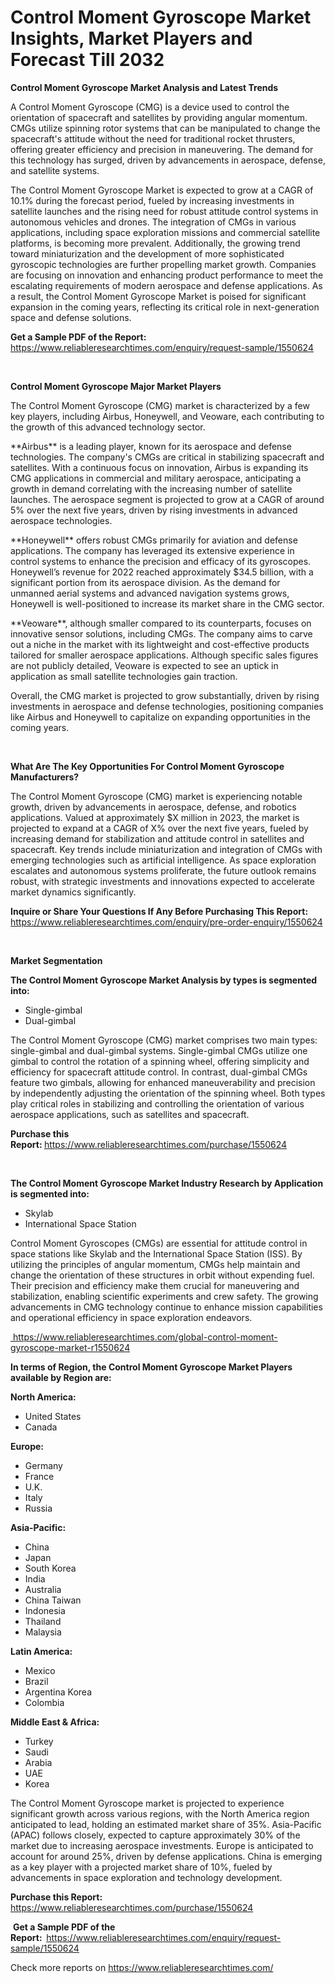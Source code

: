 <p><h1>Control Moment Gyroscope Market Insights, Market Players and Forecast Till 2032</h1></p><p><strong>Control Moment Gyroscope Market Analysis and Latest Trends</strong></p>
<p><p>A Control Moment Gyroscope (CMG) is a device used to control the orientation of spacecraft and satellites by providing angular momentum. CMGs utilize spinning rotor systems that can be manipulated to change the spacecraft's attitude without the need for traditional rocket thrusters, offering greater efficiency and precision in maneuvering. The demand for this technology has surged, driven by advancements in aerospace, defense, and satellite systems.</p><p>The Control Moment Gyroscope Market is expected to grow at a CAGR of 10.1% during the forecast period, fueled by increasing investments in satellite launches and the rising need for robust attitude control systems in autonomous vehicles and drones. The integration of CMGs in various applications, including space exploration missions and commercial satellite platforms, is becoming more prevalent. Additionally, the growing trend toward miniaturization and the development of more sophisticated gyroscopic technologies are further propelling market growth. Companies are focusing on innovation and enhancing product performance to meet the escalating requirements of modern aerospace and defense applications. As a result, the Control Moment Gyroscope Market is poised for significant expansion in the coming years, reflecting its critical role in next-generation space and defense solutions.</p></p>
<p><strong>Get a Sample PDF of the Report:&nbsp;</strong> <a href="https://www.reliableresearchtimes.com/enquiry/request-sample/1550624?utm_campaign=3187&utm_medium=2&utm_source=Github&utm_content=ia&utm_term=08042025&utm_id=control-moment-gyroscope">https://www.reliableresearchtimes.com/enquiry/request-sample/1550624</a></p>
<p>&nbsp;</p>
<p><strong>Control Moment Gyroscope Major Market Players</strong></p>
<p><p>The Control Moment Gyroscope (CMG) market is characterized by a few key players, including Airbus, Honeywell, and Veoware, each contributing to the growth of this advanced technology sector.</p><p>**Airbus** is a leading player, known for its aerospace and defense technologies. The company's CMGs are critical in stabilizing spacecraft and satellites. With a continuous focus on innovation, Airbus is expanding its CMG applications in commercial and military aerospace, anticipating a growth in demand correlating with the increasing number of satellite launches. The aerospace segment is projected to grow at a CAGR of around 5% over the next five years, driven by rising investments in advanced aerospace technologies.</p><p>**Honeywell** offers robust CMGs primarily for aviation and defense applications. The company has leveraged its extensive experience in control systems to enhance the precision and efficacy of its gyroscopes. Honeywell’s revenue for 2022 reached approximately $34.5 billion, with a significant portion from its aerospace division. As the demand for unmanned aerial systems and advanced navigation systems grows, Honeywell is well-positioned to increase its market share in the CMG sector.</p><p>**Veoware**, although smaller compared to its counterparts, focuses on innovative sensor solutions, including CMGs. The company aims to carve out a niche in the market with its lightweight and cost-effective products tailored for smaller aerospace applications. Although specific sales figures are not publicly detailed, Veoware is expected to see an uptick in application as small satellite technologies gain traction.</p><p>Overall, the CMG market is projected to grow substantially, driven by rising investments in aerospace and defense technologies, positioning companies like Airbus and Honeywell to capitalize on expanding opportunities in the coming years.</p></p>
<p>&nbsp;</p>
<p><strong>What Are The Key Opportunities For Control Moment Gyroscope Manufacturers?</strong></p>
<p><p>The Control Moment Gyroscope (CMG) market is experiencing notable growth, driven by advancements in aerospace, defense, and robotics applications. Valued at approximately $X million in 2023, the market is projected to expand at a CAGR of X% over the next five years, fueled by increasing demand for stabilization and attitude control in satellites and spacecraft. Key trends include miniaturization and integration of CMGs with emerging technologies such as artificial intelligence. As space exploration escalates and autonomous systems proliferate, the future outlook remains robust, with strategic investments and innovations expected to accelerate market dynamics significantly.</p></p>
<p><strong>Inquire or Share Your Questions If Any Before Purchasing This Report:</strong> <a href="https://www.reliableresearchtimes.com/enquiry/pre-order-enquiry/1550624?utm_campaign=3187&utm_medium=2&utm_source=Github&utm_content=ia&utm_term=08042025&utm_id=control-moment-gyroscope">https://www.reliableresearchtimes.com/enquiry/pre-order-enquiry/1550624</a></p>
<p>&nbsp;</p>
<p><strong>Market Segmentation</strong></p>
<p><strong>The Control Moment Gyroscope Market Analysis by types is segmented into:</strong></p>
<p><ul><li>Single-gimbal</li><li>Dual-gimbal</li></ul></p>
<p><p>The Control Moment Gyroscope (CMG) market comprises two main types: single-gimbal and dual-gimbal systems. Single-gimbal CMGs utilize one gimbal to control the rotation of a spinning wheel, offering simplicity and efficiency for spacecraft attitude control. In contrast, dual-gimbal CMGs feature two gimbals, allowing for enhanced maneuverability and precision by independently adjusting the orientation of the spinning wheel. Both types play critical roles in stabilizing and controlling the orientation of various aerospace applications, such as satellites and spacecraft.</p></p>
<p><strong>Purchase this Report:&nbsp;</strong><a href="https://www.reliableresearchtimes.com/purchase/1550624?utm_campaign=3187&utm_medium=2&utm_source=Github&utm_content=ia&utm_term=08042025&utm_id=control-moment-gyroscope">https://www.reliableresearchtimes.com/purchase/1550624</a></p>
<p>&nbsp;</p>
<p><strong>The Control Moment Gyroscope Market Industry Research by Application is segmented into:</strong></p>
<p><ul><li>Skylab</li><li>International Space Station</li></ul></p>
<p><p>Control Moment Gyroscopes (CMGs) are essential for attitude control in space stations like Skylab and the International Space Station (ISS). By utilizing the principles of angular momentum, CMGs help maintain and change the orientation of these structures in orbit without expending fuel. Their precision and efficiency make them crucial for maneuvering and stabilization, enabling scientific experiments and crew safety. The growing advancements in CMG technology continue to enhance mission capabilities and operational efficiency in space exploration endeavors.</p></p>
<p><a href="https://www.reliableresearchtimes.com/global-control-moment-gyroscope-market-r1550624?utm_campaign=3187&utm_medium=2&utm_source=Github&utm_content=ia&utm_term=08042025&utm_id=control-moment-gyroscope">&nbsp;https://www.reliableresearchtimes.com/global-control-moment-gyroscope-market-r1550624</a></p>
<p><strong>In terms of Region, the Control Moment Gyroscope Market Players available by Region are:</strong></p>
<p>
    <p> <strong> North America: </strong>
        <ul>
            <li>United States</li>
            <li>Canada</li>
        </ul>
        </p> 
    <p> <strong> Europe: </strong>
        <ul>
            <li>Germany</li>
            <li>France</li>
            <li>U.K.</li>
            <li>Italy</li>
            <li>Russia</li>
        </ul>
        </p> 
    <p> <strong> Asia-Pacific: </strong>
        <ul>
            <li>China</li>
            <li>Japan</li>
            <li>South Korea</li>
            <li>India</li>
            <li>Australia</li>
            <li>China Taiwan</li>
            <li>Indonesia</li>
            <li>Thailand</li>
            <li>Malaysia</li>
        </ul>
        </p> 
    <p> <strong> Latin America: </strong>
        <ul>
            <li>Mexico</li>
            <li>Brazil</li>
            <li>Argentina Korea</li>
            <li>Colombia</li>
        </ul>
        </p> 
    <p> <strong> Middle East & Africa: </strong>
        <ul>
            <li>Turkey</li>
            <li>Saudi</li>
            <li>Arabia</li>
            <li>UAE</li>
            <li>Korea</li>
        </ul>
    </p>
    </p>
<p><p>The Control Moment Gyroscope market is projected to experience significant growth across various regions, with the North America region anticipated to lead, holding an estimated market share of 35%. Asia-Pacific (APAC) follows closely, expected to capture approximately 30% of the market due to increasing aerospace investments. Europe is anticipated to account for around 25%, driven by defense applications. China is emerging as a key player with a projected market share of 10%, fueled by advancements in space exploration and technology development.</p></p>
<p><strong>Purchase this Report: </strong><a href="https://www.reliableresearchtimes.com/purchase/1550624?utm_campaign=3187&utm_medium=2&utm_source=Github&utm_content=ia&utm_term=08042025&utm_id=control-moment-gyroscope">https://www.reliableresearchtimes.com/purchase/1550624</a></p>
<p>&nbsp;<strong>Get a Sample PDF of the Report:&nbsp;&nbsp;</strong><a href="https://www.reliableresearchtimes.com/enquiry/request-sample/1550624?utm_campaign=3187&utm_medium=2&utm_source=Github&utm_content=ia&utm_term=08042025&utm_id=control-moment-gyroscope">https://www.reliableresearchtimes.com/enquiry/request-sample/1550624</a></p>
<p><strong></strong></p>
<p>Check more reports on <a href="https://www.reliableresearchtimes.com/?utm_campaign=3187&utm_medium=2&utm_source=Github&utm_content=ia&utm_term=08042025&utm_id=control-moment-gyroscope">https://www.reliableresearchtimes.com/</a></p>